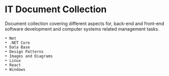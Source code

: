 # IT Document Collection

Document collection covering different aspects for, back-end and front-end software development and computer systems related management tasks.

    • Net
    • .NET Core
    • Data Base
    • Design Patterns
    • Images and Diagrams
    • Linux
    • React
    • Windows
